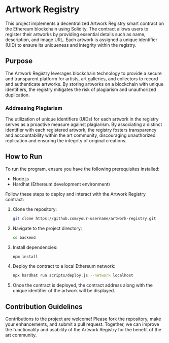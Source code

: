 # Artwork Registry

This project implements a decentralized Artwork Registry smart contract on the Ethereum blockchain using Solidity. The contract allows users to register their artworks by providing essential details such as name, description, and image URL. Each artwork is assigned a unique identifier (UID) to ensure its uniqueness and integrity within the registry.

## Purpose

The Artwork Registry leverages blockchain technology to provide a secure and transparent platform for artists, art galleries, and collectors to record and authenticate artworks. By storing artworks on a blockchain with unique identifiers, the registry mitigates the risk of plagiarism and unauthorized duplication.

### Addressing Plagiarism

The utilization of unique identifiers (UIDs) for each artwork in the registry serves as a proactive measure against plagiarism. By associating a distinct identifier with each registered artwork, the registry fosters transparency and accountability within the art community, discouraging unauthorized replication and ensuring the integrity of original creations.

## How to Run

To run the program, ensure you have the following prerequisites installed:

- Node.js
- Hardhat (Ethereum development environment)

Follow these steps to deploy and interact with the Artwork Registry contract:

1. Clone the repository:
   ```bash
   git clone https://github.com/your-username/artwork-registry.git
   ```
2. Navigate to the project directory:
   ```bash
   cd backend
   ```
3. Install dependencies:
   ```bash
   npm install
   ```
4. Deploy the contract to a local Ethereum network:
   ```bash
   npx hardhat run scripts/deploy.js --network localhost
   ```
5. Once the contract is deployed, the contract address along with the unique identifier of the artwork will be displayed.


## Contribution Guidelines

Contributions to the project are welcome! Please fork the repository, make your enhancements, and submit a pull request. Together, we can improve the functionality and usability of the Artwork Registry for the benefit of the art community.

